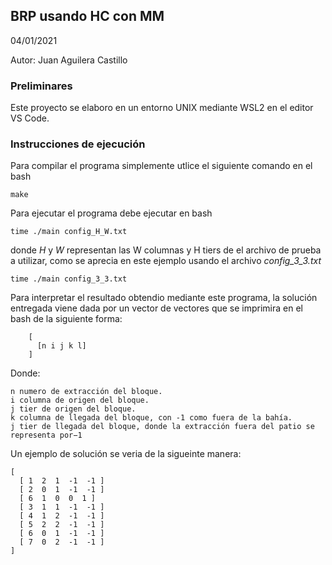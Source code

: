 ## BRP usando HC con MM
04/01/2021

Autor:
        Juan Aguilera Castillo

### Preliminares

Este proyecto se elaboro en un entorno UNIX mediante WSL2 en el editor VS Code.

### Instrucciones de ejecución

Para compilar el programa simplemente utlice el siguiente comando en el bash

```
make
```
Para ejecutar el programa debe ejecutar en bash
```
time ./main config_H_W.txt
```
donde _H_ y _W_ representan las W columnas y H  tiers de el archivo de prueba a utilizar, como se aprecia en este ejemplo usando el archivo _config_3_3.txt_
```
time ./main config_3_3.txt
```

Para interpretar el resultado obtendio mediante este programa, la solución entregada viene dada por un vector de vectores que se imprimira en el bash de la siguiente forma:

        [
          [n i j k l]
        ]

Donde:

    n numero de extracción del bloque.
    i columna de origen del bloque.
    j tier de origen del bloque.
    k columna de llegada del bloque, con -1 como fuera de la bahía.
    j tier de llegada del bloque, donde la extracción fuera del patio se representa por−1

Un ejemplo de solución se veria de la sigueinte manera:

    [
      [ 1  2  1  -1  -1 ]
      [ 2  0  1  -1  -1 ]
      [ 6  1  0  0  1 ]
      [ 3  1  1  -1  -1 ]
      [ 4  1  2  -1  -1 ]
      [ 5  2  2  -1  -1 ]
      [ 6  0  1  -1  -1 ]
      [ 7  0  2  -1  -1 ]
    ]
